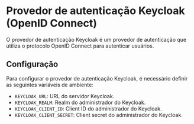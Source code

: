 # Provedor de autenticação Keycloak (OpenID Connect)

O provedor de autenticação Keycloak é um provedor de autenticação que utiliza o protocolo OpenID Connect para autenticar usuários.

## Configuração

Para configurar o provedor de autenticação Keycloak, é necessário definir as seguintes variáveis de ambiente:

- `KEYCLOAK_URL`: URL do servidor Keycloak.
- `KEYCLOAK_REALM`: Realm do administrador do Keycloak.
- `KEYCLOAK_CLIENT_ID`: Client ID do administrador do Keycloak.
- `KEYCLOAK_CLIENT_SECRET`: Client secret do administrador do Keycloak.
